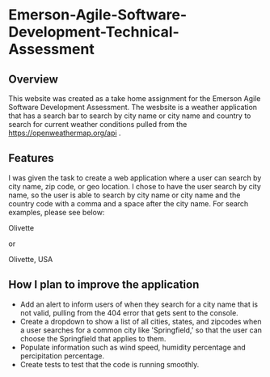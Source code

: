 # Emerson-Agile-Software-Development-Technical-Assessment

Overview
----------

This website was created as a take home assignment for the Emerson Agile Software Development Assessment. The wesbsite is a weather application that has a search bar to search by city name or city name and country to search for current weather conditions pulled from the https://openweathermap.org/api .

Features
----------

I was given the task to create a web application where a user can search by city name, zip code, or geo location. I chose to have the user search by city name, so the user is able to search by city name or city name and the country code with a comma and a space after the city name. For search examples, please see below:

Olivette

or 

Olivette, USA

How I plan to improve the application
---------------------------------------------

- Add an alert to inform users of when they search for a city name that is not valid, pulling from the 404 error that gets sent to the console.
- Create a dropdown to show a list of all cities, states, and zipcodes when a user searches for a common city like 'Springfield,' so that the user can choose the Springfield that applies to them.
- Populate information such as wind speed, humidity percentage and percipitation percentage.
- Create tests to test that the code is running smoothly.




